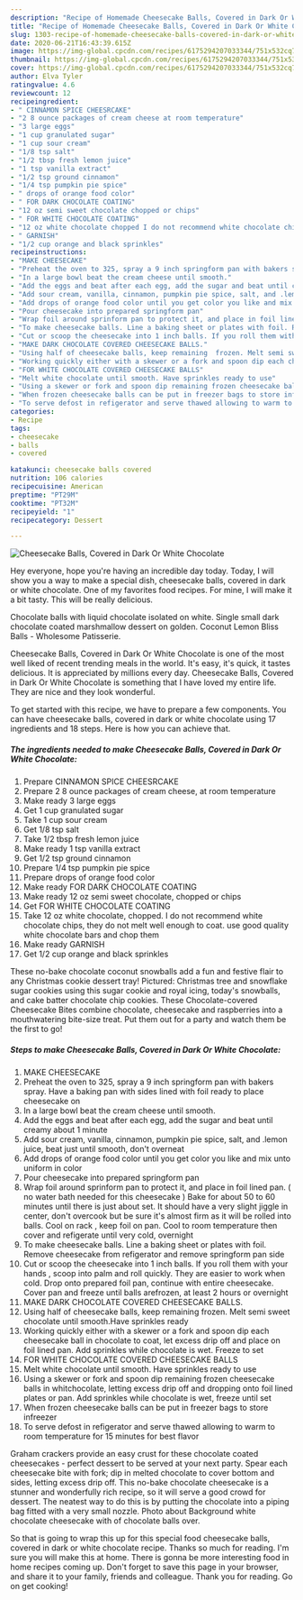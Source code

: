 ```yaml
---
description: "Recipe of Homemade Cheesecake Balls, Covered in Dark Or White Chocolate"
title: "Recipe of Homemade Cheesecake Balls, Covered in Dark Or White Chocolate"
slug: 1303-recipe-of-homemade-cheesecake-balls-covered-in-dark-or-white-chocolate
date: 2020-06-21T16:43:39.615Z
image: https://img-global.cpcdn.com/recipes/6175294207033344/751x532cq70/cheesecake-balls-covered-in-dark-or-white-chocolate-recipe-main-photo.jpg
thumbnail: https://img-global.cpcdn.com/recipes/6175294207033344/751x532cq70/cheesecake-balls-covered-in-dark-or-white-chocolate-recipe-main-photo.jpg
cover: https://img-global.cpcdn.com/recipes/6175294207033344/751x532cq70/cheesecake-balls-covered-in-dark-or-white-chocolate-recipe-main-photo.jpg
author: Elva Tyler
ratingvalue: 4.6
reviewcount: 12
recipeingredient:
- " CINNAMON SPICE CHEESRCAKE"
- "2 8 ounce packages of cream cheese at room temperature"
- "3 large eggs"
- "1 cup granulated sugar"
- "1 cup sour cream"
- "1/8 tsp salt"
- "1/2 tbsp fresh lemon juice"
- "1 tsp vanilla extract"
- "1/2 tsp ground cinnamon"
- "1/4 tsp pumpkin pie spice"
- " drops of orange food color"
- " FOR DARK CHOCOLATE COATING"
- "12 oz semi sweet chocolate chopped or chips"
- " FOR WHITE CHOCOLATE COATING"
- "12 oz white chocolate chopped I do not recommend white chocolate chips they do not melt well enough to coat use good quality white chocolate bars and chop them"
- " GARNISH"
- "1/2 cup orange and black sprinkles"
recipeinstructions:
- "MAKE CHEESECAKE"
- "Preheat the oven to 325, spray a 9 inch springform pan with bakers spray. Have a baking pan with sides lined with foil ready to place cheesecake on"
- "In a large bowl beat the cream cheese until smooth."
- "Add the eggs and beat after each egg, add the sugar and beat until creamy about 1 minute"
- "Add sour cream, vanilla, cinnamon, pumpkin pie spice, salt, and .lemon juice, beat just until smooth, don&#39;t overneat"
- "Add drops of orange food color until you get color you like and mix unto uniform in color"
- "Pour cheesecake into prepared springform pan"
- "Wrap foil around sprinform pan to protect it, and place in foil lined pan. ( no water bath needed for this cheesecake ) Bake for about 50 to 60 minutes until there is just about set. It should have a very slight jiggle in center, don&#39;t overcook but be sure it&#39;s almost firm as it will be rolled into balls. Cool on rack , keep foil on pan. Cool to room temperature then cover and refigerate until very cold, overnight"
- "To make cheesecake balls. Line a baking sheet or plates with foil. Remove cheesecake from refigerator and remove springform pan side"
- "Cut or scoop the cheesecake into 1 inch balls. If you roll them with your hands , scoop into palm and roll quickly. They are easier to work when cold. Drop onto prepared foil pan, continue with entire cheesecake. Cover pan and freeze until balls arefrozen, at least 2 hours or overnight"
- "MAKE DARK CHOCOLATE COVERED CHEESECAKE BALLS."
- "Using half of cheesecake balls, keep remaining  frozen. Melt semi sweet chocolate until smooth.Have sprinkles ready"
- "Working quickly either with a skewer or a fork and spoon dip each cheesecake ball in chocolate to coat, let excess drip off and place on foil lined pan. Add sprinkles while chocolate is wet. Freeze to set"
- "FOR WHITE CHOCOLATE COVERED CHEESECAKE BALLS"
- "Melt white chocolate until smooth. Have sprinkles ready to use"
- "Using a skewer or fork and spoon dip remaining frozen cheesecake balls in whitchocolate, letting excess drip off and dropping onto foil lined plates or pan. Add sprinkles while chocolate is wet, freeze until set"
- "When frozen cheesecake balls can be put in freezer bags to store infreezer"
- "To serve defost in refigerator and serve thawed allowing to warm to room temperature for 15 minutes for best flavor"
categories:
- Recipe
tags:
- cheesecake
- balls
- covered

katakunci: cheesecake balls covered 
nutrition: 106 calories
recipecuisine: American
preptime: "PT29M"
cooktime: "PT32M"
recipeyield: "1"
recipecategory: Dessert

---
```



![Cheesecake Balls, Covered in Dark Or White Chocolate](https://img-global.cpcdn.com/recipes/6175294207033344/751x532cq70/cheesecake-balls-covered-in-dark-or-white-chocolate-recipe-main-photo.jpg)

Hey everyone, hope you're having an incredible day today. Today, I will show you a way to make a special dish, cheesecake balls, covered in dark or white chocolate. One of my favorites food recipes. For mine, I will make it a bit tasty. This will be really delicious.

Chocolate balls with liquid chocolate isolated on white. Single small dark chocolate coated marshmallow dessert on golden. Coconut Lemon Bliss Balls - Wholesome Patisserie.

Cheesecake Balls, Covered in Dark Or White Chocolate is one of the most well liked of recent trending meals in the world. It's easy, it's quick, it tastes delicious. It is appreciated by millions every day. Cheesecake Balls, Covered in Dark Or White Chocolate is something that I have loved my entire life. They are nice and they look wonderful.


To get started with this recipe, we have to prepare a few components. You can have cheesecake balls, covered in dark or white chocolate using 17 ingredients and 18 steps. Here is how you can achieve that.

<!--inarticleads1-->

##### The ingredients needed to make Cheesecake Balls, Covered in Dark Or White Chocolate:

1. Prepare  CINNAMON SPICE CHEESRCAKE
1. Prepare 2 8 ounce packages of cream cheese, at room temperature
1. Make ready 3 large eggs
1. Get 1 cup granulated sugar
1. Take 1 cup sour cream
1. Get 1/8 tsp salt
1. Take 1/2 tbsp fresh lemon juice
1. Make ready 1 tsp vanilla extract
1. Get 1/2 tsp ground cinnamon
1. Prepare 1/4 tsp pumpkin pie spice
1. Prepare  drops of orange food color
1. Make ready  FOR DARK CHOCOLATE COATING
1. Make ready 12 oz semi sweet chocolate, chopped or chips
1. Get  FOR WHITE CHOCOLATE COATING
1. Take 12 oz white chocolate, chopped. I do not recommend white chocolate chips, they do not melt well enough to coat. use good quality white chocolate bars and chop them
1. Make ready  GARNISH
1. Get 1/2 cup orange and black sprinkles


These no-bake chocolate coconut snowballs add a fun and festive flair to any Christmas cookie dessert tray! Pictured: Christmas tree and snowflake sugar cookies using this sugar cookie and royal icing, today&#39;s snowballs, and cake batter chocolate chip cookies. These Chocolate-covered Cheesecake Bites combine chocolate, cheesecake and raspberries into a mouthwatering bite-size treat. Put them out for a party and watch them be the first to go! 

<!--inarticleads2-->

##### Steps to make Cheesecake Balls, Covered in Dark Or White Chocolate:

1. MAKE CHEESECAKE
1. Preheat the oven to 325, spray a 9 inch springform pan with bakers spray. Have a baking pan with sides lined with foil ready to place cheesecake on
1. In a large bowl beat the cream cheese until smooth.
1. Add the eggs and beat after each egg, add the sugar and beat until creamy about 1 minute
1. Add sour cream, vanilla, cinnamon, pumpkin pie spice, salt, and .lemon juice, beat just until smooth, don&#39;t overneat
1. Add drops of orange food color until you get color you like and mix unto uniform in color
1. Pour cheesecake into prepared springform pan
1. Wrap foil around sprinform pan to protect it, and place in foil lined pan. ( no water bath needed for this cheesecake ) Bake for about 50 to 60 minutes until there is just about set. It should have a very slight jiggle in center, don&#39;t overcook but be sure it&#39;s almost firm as it will be rolled into balls. Cool on rack , keep foil on pan. Cool to room temperature then cover and refigerate until very cold, overnight
1. To make cheesecake balls. Line a baking sheet or plates with foil. Remove cheesecake from refigerator and remove springform pan side
1. Cut or scoop the cheesecake into 1 inch balls. If you roll them with your hands , scoop into palm and roll quickly. They are easier to work when cold. Drop onto prepared foil pan, continue with entire cheesecake. Cover pan and freeze until balls arefrozen, at least 2 hours or overnight
1. MAKE DARK CHOCOLATE COVERED CHEESECAKE BALLS.
1. Using half of cheesecake balls, keep remaining  frozen. Melt semi sweet chocolate until smooth.Have sprinkles ready
1. Working quickly either with a skewer or a fork and spoon dip each cheesecake ball in chocolate to coat, let excess drip off and place on foil lined pan. Add sprinkles while chocolate is wet. Freeze to set
1. FOR WHITE CHOCOLATE COVERED CHEESECAKE BALLS
1. Melt white chocolate until smooth. Have sprinkles ready to use
1. Using a skewer or fork and spoon dip remaining frozen cheesecake balls in whitchocolate, letting excess drip off and dropping onto foil lined plates or pan. Add sprinkles while chocolate is wet, freeze until set
1. When frozen cheesecake balls can be put in freezer bags to store infreezer
1. To serve defost in refigerator and serve thawed allowing to warm to room temperature for 15 minutes for best flavor


Graham crackers provide an easy crust for these chocolate coated cheesecakes - perfect dessert to be served at your next party. Spear each cheesecake bite with fork; dip in melted chocolate to cover bottom and sides, letting excess drip off. This no-bake chocolate cheesecake is a stunner and wonderfully rich recipe, so it will serve a good crowd for dessert. The neatest way to do this is by putting the chocolate into a piping bag fitted with a very small nozzle. Photo about Background white chocolate cheesecake with of chocolate balls over. 

So that is going to wrap this up for this special food cheesecake balls, covered in dark or white chocolate recipe. Thanks so much for reading. I'm sure you will make this at home. There is gonna be more interesting food in home recipes coming up. Don't forget to save this page in your browser, and share it to your family, friends and colleague. Thank you for reading. Go on get cooking!
